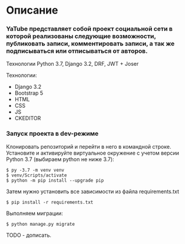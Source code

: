 # Описание
### YaTube представляет собой проект социальной сети в которой реализованы следующие возможности, публиковать записи, комментировать записи, а так же подписываться или отписываться от авторов.

Технологии
Python 3.7, Django 3.2, DRF, JWT + Joser

Технологии:
- Django 3.2
- Bootstrap 5
- HTML
- CSS
- JS
- CKEDITOR

### Запуск проекта в dev-режиме
Клонировать репозиторий и перейти в него в командной строке.
Установите и активируйте виртуальное окружение c учетом версии Python 3.7 (выбираем python не ниже 3.7):
```
$ py -3.7 -m venv venv
$ venv/Scripts/activate
$ python -m pip install --upgrade pip
```
Затем нужно установить все зависимости из файла requirements.txt
```
$ pip install -r requirements.txt
```
Выполняем миграции:
```
$ python manage.py migrate
```
TODO - дописать.
